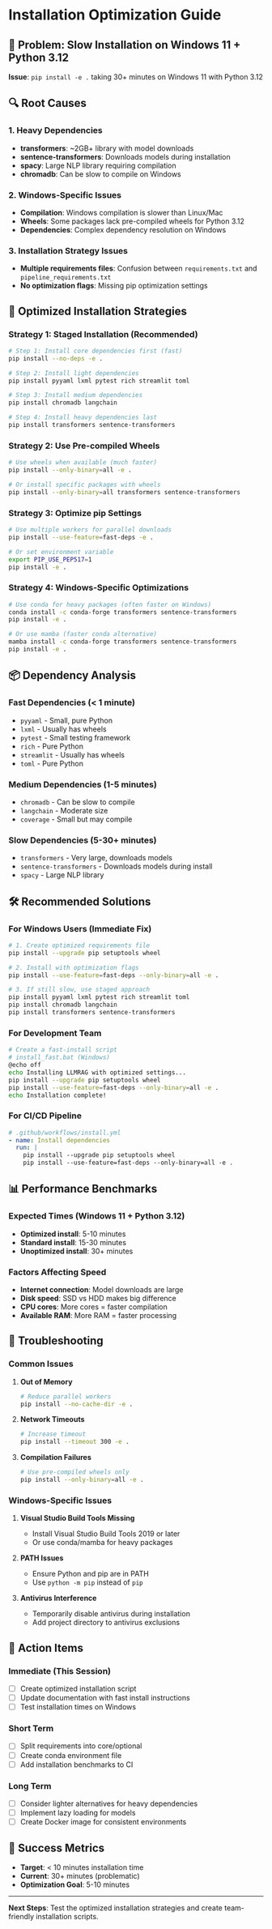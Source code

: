 # Installation Optimization Guide

## 🚨 Problem: Slow Installation on Windows 11 + Python 3.12

**Issue**: `pip install -e .` taking 30+ minutes on Windows 11 with Python 3.12

## 🔍 Root Causes

### 1. Heavy Dependencies
- **transformers**: ~2GB+ library with model downloads
- **sentence-transformers**: Downloads models during installation
- **spacy**: Large NLP library requiring compilation
- **chromadb**: Can be slow to compile on Windows

### 2. Windows-Specific Issues
- **Compilation**: Windows compilation is slower than Linux/Mac
- **Wheels**: Some packages lack pre-compiled wheels for Python 3.12
- **Dependencies**: Complex dependency resolution on Windows

### 3. Installation Strategy Issues
- **Multiple requirements files**: Confusion between `requirements.txt` and `pipeline_requirements.txt`
- **No optimization flags**: Missing pip optimization settings

## 🚀 Optimized Installation Strategies

### Strategy 1: Staged Installation (Recommended)

```bash
# Step 1: Install core dependencies first (fast)
pip install --no-deps -e .

# Step 2: Install light dependencies
pip install pyyaml lxml pytest rich streamlit toml

# Step 3: Install medium dependencies
pip install chromadb langchain

# Step 4: Install heavy dependencies last
pip install transformers sentence-transformers
```

### Strategy 2: Use Pre-compiled Wheels

```bash
# Use wheels when available (much faster)
pip install --only-binary=all -e .

# Or install specific packages with wheels
pip install --only-binary=all transformers sentence-transformers
```

### Strategy 3: Optimize pip Settings

```bash
# Use multiple workers for parallel downloads
pip install --use-feature=fast-deps -e .

# Or set environment variable
export PIP_USE_PEP517=1
pip install -e .
```

### Strategy 4: Windows-Specific Optimizations

```bash
# Use conda for heavy packages (often faster on Windows)
conda install -c conda-forge transformers sentence-transformers
pip install -e .

# Or use mamba (faster conda alternative)
mamba install -c conda-forge transformers sentence-transformers
pip install -e .
```

## 📦 Dependency Analysis

### Fast Dependencies (< 1 minute)
- `pyyaml` - Small, pure Python
- `lxml` - Usually has wheels
- `pytest` - Small testing framework
- `rich` - Pure Python
- `streamlit` - Usually has wheels
- `toml` - Pure Python

### Medium Dependencies (1-5 minutes)
- `chromadb` - Can be slow to compile
- `langchain` - Moderate size
- `coverage` - Small but may compile

### Slow Dependencies (5-30+ minutes)
- `transformers` - Very large, downloads models
- `sentence-transformers` - Downloads models during install
- `spacy` - Large NLP library

## 🛠️ Recommended Solutions

### For Windows Users (Immediate Fix)

```bash
# 1. Create optimized requirements file
pip install --upgrade pip setuptools wheel

# 2. Install with optimization flags
pip install --use-feature=fast-deps --only-binary=all -e .

# 3. If still slow, use staged approach
pip install pyyaml lxml pytest rich streamlit toml
pip install chromadb langchain
pip install transformers sentence-transformers
```

### For Development Team

```bash
# Create a fast-install script
# install_fast.bat (Windows)
@echo off
echo Installing LLMRAG with optimized settings...
pip install --upgrade pip setuptools wheel
pip install --use-feature=fast-deps --only-binary=all -e .
echo Installation complete!
```

### For CI/CD Pipeline

```yaml
# .github/workflows/install.yml
- name: Install dependencies
  run: |
    pip install --upgrade pip setuptools wheel
    pip install --use-feature=fast-deps --only-binary=all -e .
```

## 📊 Performance Benchmarks

### Expected Times (Windows 11 + Python 3.12)
- **Optimized install**: 5-10 minutes
- **Standard install**: 15-30 minutes
- **Unoptimized install**: 30+ minutes

### Factors Affecting Speed
- **Internet connection**: Model downloads are large
- **Disk speed**: SSD vs HDD makes big difference
- **CPU cores**: More cores = faster compilation
- **Available RAM**: More RAM = faster processing

## 🔧 Troubleshooting

### Common Issues

1. **Out of Memory**
   ```bash
   # Reduce parallel workers
   pip install --no-cache-dir -e .
   ```

2. **Network Timeouts**
   ```bash
   # Increase timeout
   pip install --timeout 300 -e .
   ```

3. **Compilation Failures**
   ```bash
   # Use pre-compiled wheels only
   pip install --only-binary=all -e .
   ```

### Windows-Specific Issues

1. **Visual Studio Build Tools Missing**
   - Install Visual Studio Build Tools 2019 or later
   - Or use conda/mamba for heavy packages

2. **PATH Issues**
   - Ensure Python and pip are in PATH
   - Use `python -m pip` instead of `pip`

3. **Antivirus Interference**
   - Temporarily disable antivirus during installation
   - Add project directory to antivirus exclusions

## 📝 Action Items

### Immediate (This Session)
- [ ] Create optimized installation script
- [ ] Update documentation with fast install instructions
- [ ] Test installation times on Windows

### Short Term
- [ ] Split requirements into core/optional
- [ ] Create conda environment file
- [ ] Add installation benchmarks to CI

### Long Term
- [ ] Consider lighter alternatives for heavy dependencies
- [ ] Implement lazy loading for models
- [ ] Create Docker image for consistent environments

## 🎯 Success Metrics

- **Target**: < 10 minutes installation time
- **Current**: 30+ minutes (problematic)
- **Optimization Goal**: 5-10 minutes

---

**Next Steps**: Test the optimized installation strategies and create team-friendly installation scripts. 
